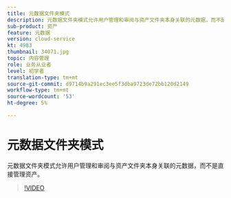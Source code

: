 ```yaml
---
title: 元数据文件夹模式
description: 元数据文件夹模式允许用户管理和审阅与资产文件夹本身关联的元数据，而不是直接管理资产。
sub-product: 资产
feature: 元数据
version: cloud-service
kt: 4983
thumbnail: 34071.jpg
topic: 内容管理
role: 业务从业者
level: 初学者
translation-type: tm+mt
source-git-commit: d9714b9a291ec3ee5f3dba9723de72bb120d2149
workflow-type: tm+mt
source-wordcount: '53'
ht-degree: 5%

---
```



# 元数据文件夹模式

元数据文件夹模式允许用户管理和审阅与资产文件夹本身关联的元数据，而不是直接管理资产。

>[!VIDEO](https://video.tv.adobe.com/v/34071/?quality=12&learn=on&hidetitle=true)
